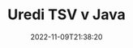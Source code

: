 ---
############################# Static ############################
layout: "auto-gen-editor"
date: 2022-11-09T21:38:20
draft: false
otherformats: doc docx docm dotx xls xlsx xlsm ppt pptx pptm mobi epub html mhtml txt xml csv rtf odt msg

############################# Head ############################
head_title: "Urejevalnik TSV — uredi TSV v Java"
head_description: "Kako urediti TSV v Java z uporabo nekaj vrstic kode? Uporabite API-je za obdelavo dokumentov GroupDocs za urejanje, posodabljanje in shranjevanje več kot 30 formatov datotek."

############################# Header ############################
title: "Uredi TSV v Java"
description: "Učinkovito in robustno urejanje TSV z API-ji GroupDocs.Editor na strežniški strani za Java, brez uporabe kakršne koli programske opreme, kot sta Microsoft ali Open Office."
bg_image: "https://cms.admin.containerize.com/templates/aspose/App_Themes/V3/images/bg/header1.png"
bg_overlay: false
button:
    enable: true
    icon: "fas fa-arrow-down"
    label: "Prenesite brezplačno preskusno različico"
    link: "https://downloads.groupdocs.com/editor/java"

############################# SubMenu ############################
submenu:
    enable: true

    left:
        img_alt: "GroupDocs.Editor for Java"
        image: "https://cms.admin.containerize.com/templates/groupdocs/images/product-logos/90x90-noborder/groupdocs-editor-java.png"
        product: "GroupDocs.Editor"
        platform: "Java"

    middle:
        button:

            # button loop
            - link: "https://apireference.groupdocs.com/editor/java"
              text: "API Reference"

            # button loop
            - link: "https://github.com/groupdocs-editor"
              text: "Primeri kod"

            # button loop
            - link: "https://products.groupdocs.app/editor/family"
              text: "Predstavitve v živo"

            # button loop
            - link: "https://purchase.groupdocs.com/pricing/editor/java"
              text: "Cenitev"

    right:
        link_download: "https://downloads.groupdocs.com/editor"
        link_learn: "https://docs.groupdocs.com/editor/java"
        link_buy: "https://purchase.groupdocs.com"

############################# About ############################
about:
    enable: true
    title: "O API-ju GroupDocs.Editor for Java"
    content: |
        [GroupDocs.Editor for Java](/sl/editor/java/) API je prava izbira za urejanje dokumentov in predstavitev Microsoft Word, Excel, PowerPoint, Open Office. GroupDocs.Editor je samostojen API, ki je primeren za strežniške in zaledne sisteme, kjer se zahteva visoka zmogljivost. Ni odvisno od programske opreme, kot sta Microsoft ali Open Office.

############################# Steps ############################
steps:
    enable: true
    title_left: "Koraki za urejanje TSV v Java"
    content_left: |
        [GroupDocs.Editor for Java](/sl/editor/java/) ponuja razvijalcem enostaven in preprost način za urejanje datotek TSV z uporabo nekaj vrstic kode.
        * Ustvarite primerek razreda `Urejevalnik` z obvezno potjo datoteke ali tokom bajtov in naložite datoteko TSV
        * Ustvarite primerek razreda `DelimitedTextEditOptions` za obliko datoteke TSV in v konstruktorju določite obvezno ločilo nizov
        * Pokličite metodo `Editor.Edit()` in pridobite dokument TSV v formatu HTML, ki ga je mogoče preprosto urejati s katerim koli urejevalnikom WYSIWYG
        * Pokličite metodo `Editor.Save()` in shranite urejeno datoteko TSV z uporabo primerka razreda `DelimitedTextSaveOptions` z želenim ločilom

        
    title_right: "Sistemske zahteve"
    content_right: |
        Osnovno urejanje dokumenta z API-ji GroupDocs.Editor for Java je mogoče izvesti z implementacijo nekaj preprostih korakov. Naši API-ji so podprti na vseh glavnih platformah in operacijskih sistemih. Preden izvedete spodnjo kodo, se prepričajte, da imate v sistemu nameščene naslednje predpogoje.

        * Operacijski sistemi: Microsoft Windows, Linux, MacOS
        * Razvojna okolja: NetBeans, IntelliJ IDEA, Eclipse
        * Ogrodja: Java 7 (1.7) and above
        * Prenesite najnovejšo različico GroupDocs.Editor for Java iz [Maven](https://repository.groupdocs.com/editor/)
        
    code: |        
        ```java
        // Load the TSV file into Editor with no extra loading options
        Editor editor = new Editor("source.tsv");

        // Create edit options for delimited text and specify a mandatory separator in the constructor
        DelimitedTextEditOptions editOptions = new DelimitedTextEditOptions("\t");        

        // Open input TSV document for edit — obtain an intermediate document, that can be edited
        EditableDocument beforeEdit = editor.edit(editOptions);

        // Grab TSV document content and associated resources from editable document
        string content = beforeEdit.getContent();

        // Send the content to WYSIWYG-editor, edit it there, and send edited content back to the server-side
        // This step simulates a such operation
        string updatedContent = content.replace("Cell Text", "Edited Cell Text");

        // Grab edited content and resources from WYSIWYG-editor and create a new EditableDocument instance from it
        EditableDocument afterEdit = EditableDocument.fromMarkup(updatedContent, null);

        // Create save options for delimited text and specify a mandatory separator in the constructor
        DelimitedTextSaveOptions saveOptions = new DelimitedTextSaveOptions("\t");

        // Save edited TSV document to the file
        editor.save(afterEdit, "edited.tsv", saveOptions);
        ```
        
############################# Demos ############################
demos:
    enable: true
    title: "TSV Editor Live Demos"
    content: |
        Takoj uredite TSV tako, da obiščete spletno mesto [GroupDocs.Editor Live Demos](https://products.groupdocs.app/editor/family).
        Predstavitev v živo ima naslednje prednosti
        
############################# More Formats ############################
more_formats:
    enable: true
    title: "Drugi podprti urejevalniki"
    content: |
        Urejate lahko tudi druge oblike datotek. Oglejte si celoten seznam spodaj.


############################# Back to top ###############################
back_to_top:
    enable: true
---
